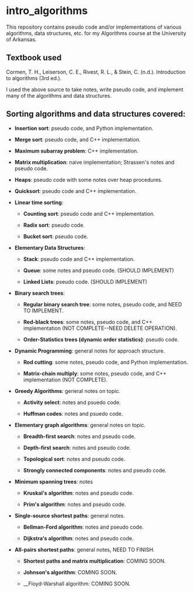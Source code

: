 # intro_algorithms

This repository contains pseudo code and/or implementations of various algorithms, data structures, etc. for my Algorithms course at the University of Arkansas.

## Textbook used
Cormen, T. H., Leiserson, C. E., Rivest, R. L., & Stein, C. (n.d.). Introduction to algorithms (3rd ed.).

I used the above source to take notes, write pseudo code, and implement many of the algorithms and data structures.

## Sorting algorithms and data structures covered:
* __Insertion sort__: pseudo code, and Python implementation.

* __Merge sort__: pseudo code, and C++ implementation.

* __Maximum subarray problem__: C++ implementation.

* __Matrix multiplication__: naive implementation; Strassen's notes and pseudo code.

* __Heaps__: pseudo code with some notes over heap procedures.

* __Quicksort__: pseudo code and C++ implementation.

* __Linear time sorting__:
  * __Counting sort__: pseudo code and C++ implementation.
  
  * __Radix sort__: pseudo code.
  
  * __Bucket sort__: pseudo code.

* __Elementary Data Structures__:
  * __Stack__: pseudo code and C++ implementation.
  
  * __Queue__: some notes and pseudo code. (SHOULD IMPLEMENT)
  
  * __Linked Lists__: pseudo code. (SHOULD IMPLEMENT)

* __Binary search trees__:
  * __Regular binary search tree__: some notes, pseudo code, and NEED TO IMPLEMENT.
  
  * __Red-black trees__: some notes, pseudo code, and C++ implementation (NOT COMPLETE--NEED DELETE OPERATION).
  
  * __Order-Statistics trees (dynamic order statistics)__: pseudo code.

* __Dynamic Programming__: general notes for approach structure.
  
  * __Rod cutting__: some notes, pseudo code, and Python implementation.
  
  * __Matrix-chain multiply__: some notes, pseudo code, and C++ implementation (NOT COMPLETE).

* __Greedy Algorithms__: general notes on topic.
  * __Activity select__: notes and psuedo code.

  * __Huffman codes__: notes and psuedo code.

* __Elementary graph algorithms__: general notes on topic.
  * __Breadth-first search__: notes and pseudo code.

  * __Depth-first search__: notes and pseudo code.

  * __Topological sort__: notes and pseudo code.

  * __Strongly connected components__: notes and pseudo code.

* __Minimum spanning trees__: notes
  * __Kruskal's algorithm__: notes and pseudo code.

  * __Prim's algorithm__: notes and pseudo code.

* __Single-source shortest paths__: general notes.

  * __Bellman-Ford algorithm__: notes and pseudo code.

  * __Dijkstra's algorithm__: notes and pseudo code.

* __All-pairs shortest paths__: general notes, NEED TO FINISH.
  * __Shortest paths and matrix multiplication__: COMING SOON.
  
  * __Johnson's algorithm__: COMING SOON.
  
  * __Floyd-Warshall algorithm: COMING SOON.
